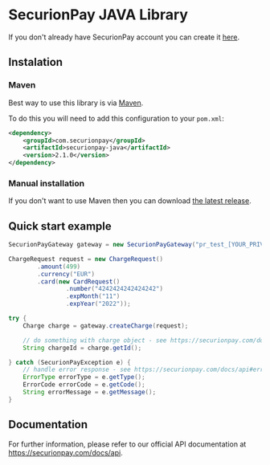 # SecurionPay JAVA Library

If you don't already have SecurionPay account you can create it [here](https://securionpay.com/register). 

## Instalation 

### Maven

Best way to use this library is via [Maven](https://maven.apache.org).

To do this you will need to add this configuration to your `pom.xml`:

```xml
<dependency>
    <groupId>com.securionpay</groupId>
    <artifactId>securionpay-java</artifactId>
    <version>2.1.0</version>
</dependency>
```

### Manual installation

If you don't want to use Maven then you can download [the latest release](https://github.com/securionpay/securionpay-java/releases).

## Quick start example

```java
SecurionPayGateway gateway = new SecurionPayGateway("pr_test_[YOUR_PRIVATE_KEY]");

ChargeRequest request = new ChargeRequest()
		.amount(499)
		.currency("EUR")
		.card(new CardRequest()
				.number("4242424242424242")
				.expMonth("11")
				.expYear("2022"));

try {
    Charge charge = gateway.createCharge(request);

    // do something with charge object - see https://securionpay.com/docs/api#charge-object
    String chargeId = charge.getId();

} catch (SecurionPayException e) {
    // handle error response - see https://securionpay.com/docs/api#error-object
    ErrorType errorType = e.getType();
    ErrorCode errorCode = e.getCode();
    String errorMessage = e.getMessage();
}
```

## Documentation

For further information, please refer to our official API documentation at https://securionpay.com/docs/api.

